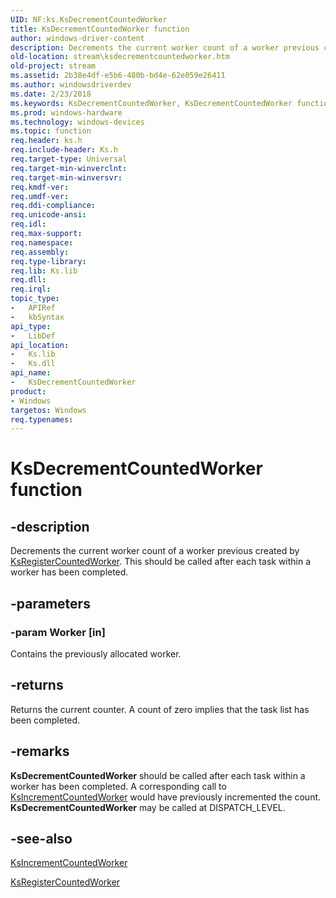 ```yaml
---
UID: NF:ks.KsDecrementCountedWorker
title: KsDecrementCountedWorker function
author: windows-driver-content
description: Decrements the current worker count of a worker previous created by KsRegisterCountedWorker. This should be called after each task within a worker has been completed.
old-location: stream\ksdecrementcountedworker.htm
old-project: stream
ms.assetid: 2b38e4df-e5b6-480b-bd4e-62e059e26411
ms.author: windowsdriverdev
ms.date: 2/23/2018
ms.keywords: KsDecrementCountedWorker, KsDecrementCountedWorker function [Streaming Media Devices], ks/KsDecrementCountedWorker, ksfunc_7ddba520-3deb-4160-87e1-a12d2210b5da.xml, stream.ksdecrementcountedworker
ms.prod: windows-hardware
ms.technology: windows-devices
ms.topic: function
req.header: ks.h
req.include-header: Ks.h
req.target-type: Universal
req.target-min-winverclnt: 
req.target-min-winversvr: 
req.kmdf-ver: 
req.umdf-ver: 
req.ddi-compliance: 
req.unicode-ansi: 
req.idl: 
req.max-support: 
req.namespace: 
req.assembly: 
req.type-library: 
req.lib: Ks.lib
req.dll: 
req.irql: 
topic_type:
-	APIRef
-	kbSyntax
api_type:
-	LibDef
api_location:
-	Ks.lib
-	Ks.dll
api_name:
-	KsDecrementCountedWorker
product:
- Windows
targetos: Windows
req.typenames: 
---
```


# KsDecrementCountedWorker function


## -description


Decrements the current worker count of a worker previous created by <a href="https://msdn.microsoft.com/library/windows/hardware/ff566770">KsRegisterCountedWorker</a>. This should be called after each task within a worker has been completed. 


## -parameters




### -param Worker [in]

Contains the previously allocated worker.


## -returns



Returns the current counter. A count of zero implies that the task list has been completed.




## -remarks



<b>KsDecrementCountedWorker</b> should be called after each task within a worker has been completed. A corresponding call to <a href="https://msdn.microsoft.com/library/windows/hardware/ff562678">KsIncrementCountedWorker</a> would have previously incremented the count. <b>KsDecrementCountedWorker</b> may be called at DISPATCH_LEVEL.




## -see-also




<a href="https://msdn.microsoft.com/library/windows/hardware/ff562678">KsIncrementCountedWorker</a>



<a href="https://msdn.microsoft.com/library/windows/hardware/ff566770">KsRegisterCountedWorker</a>
 

 

